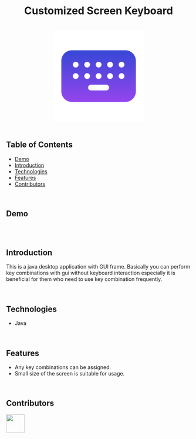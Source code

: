 <h1 align="center">Customized Screen Keyboard</h1> 

<br>

<div align="center">
    <img width=250 src="/src/icon/favicon.png">
</div>

<br/>

## Table of Contents

- [Demo](#demo)
- [Introduction](#introduction)
- [Technologies](#technologies)
- [Features](#features)
- [Contributors](#contributors)

<br/>

## Demo

<br/>


<br/>

## Introduction

This is a java desktop application with GUI frame. Basically you can perform key combinations with gui without keyboard interaction especially it is beneficial for them who need to use key combination frequently.

<br/>

## Technologies

* Java

<br/>

## Features

* Any key combinations can be assigned.
* Small size of the screen is suitable for usage.


<br/>

## Contributors

<a href="https://github.com/ahmettoguz" target="_blank"><img width=50 height=50 src="https://avatars.githubusercontent.com/u/101711642?v=4"></a>
